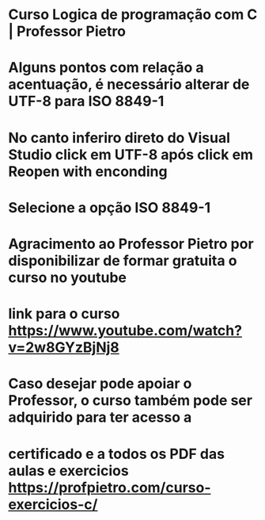 # Curso Logica de programação com C | Professor Pietro

# Alguns pontos com relação a acentuação, é necessário alterar de UTF-8 para ISO 8849-1 
# No canto inferiro direto do Visual Studio click em UTF-8 após click em Reopen with enconding
# Selecione a opção ISO 8849-1 

# Agracimento ao Professor Pietro por disponibilizar de formar gratuita o curso no youtube
# link para o curso https://www.youtube.com/watch?v=2w8GYzBjNj8
# Caso desejar pode apoiar o Professor, o curso também pode ser adquirido para ter acesso a 
# certificado e a todos os PDF das aulas e exercicios https://profpietro.com/curso-exercicios-c/ 